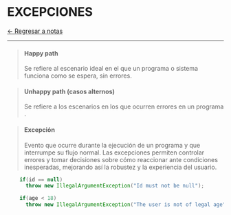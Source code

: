# EXCEPCIONES

[← Regresar a notas](../README.md) <br>

---

> #### Happy path
> Se refiere al escenario ideal en el que un programa o sistema funciona como se espera, sin errores.

> #### Unhappy path (casos alternos)
> Se refiere a los escenarios en los que ocurren errores en un programa .

> #### Excepción
> Evento que ocurre durante la ejecución de un programa y que interrumpe su flujo normal.
> Las excepciones permiten controlar errores y tomar decisiones sobre cómo reaccionar ante condiciones inesperadas, mejorando así la robustez y la experiencia del usuario.

```java
    if(id == null)
      throw new IllegalArgumentException("Id must not be null");
```

```java
    if(age < 18)
      throw new IllegalArgumentException("The user is not of legal age");
```